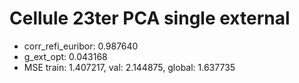 # Cellule 23ter PCA single external

- corr_refi_euribor: 0.987640
- g_ext_opt: 0.043168
- MSE train: 1.407217, val: 2.144875, global: 1.637735
